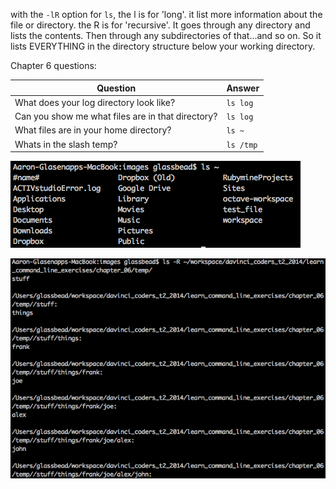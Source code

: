 with the `-lR` option for `ls`, the l is for 'long'. it list more information about the file or directory.
the R is for 'recursive'. It goes through any directory and lists the contents. 
Then through any subdirectories of that...and so on. So it lists EVERYTHING in the directory structure below your working directory.

Chapter 6 questions:

Question | Answer
--- | ---
What does your log directory look like? | `ls log`
Can you show me what files are in that directory? | `ls log` 
What files are in your home directory? | `ls ~` 
Whats in the slash temp? | `ls /tmp`

![home directory contents](../images/home_directory.jpg)

![temp directory contents](../images/temp_directory.jpg)
